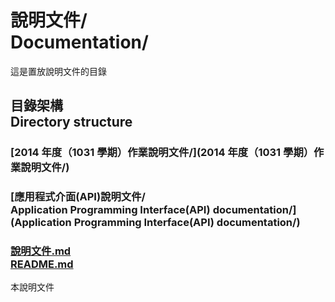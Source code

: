 # 說明文件/<br>Documentation/
這是置放說明文件的目錄

## 目錄架構<br />Directory structure
### [2014 年度（1031 學期）作業說明文件/](2014 年度（1031 學期）作業說明文件/)
### [應用程式介面(API)說明文件/<br>Application Programming Interface(API) documentation/](Application Programming Interface(API) documentation/)
### [說明文件.md<br>README.md](README.md)
本說明文件